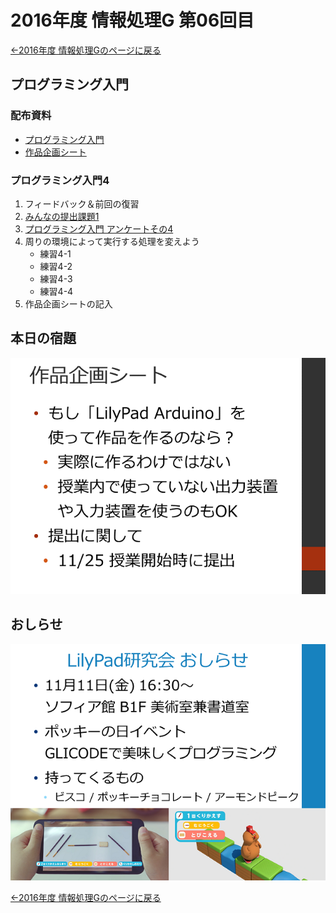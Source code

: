 #  2016年度 情報処理G 第06回目

[←2016年度 情報処理Gのページに戻る](#!lecture/2016infoG.md)

## プログラミング入門

### 配布資料

- [プログラミング入門](programming.pdf)
- [作品企画シート](06/planningSheet.pdf)

### プログラミング入門4

1. フィードバック＆前回の復習
2. [みんなの提出課題1](prog1.md)
3. [プログラミング入門 アンケートその4](https://goo.gl/forms/msFCUHwyylN5JsAm2)
4. 周りの環境によって実行する処理を変えよう
	- 練習4-1
	- 練習4-2
	- 練習4-3
	- 練習4-4
5. 作品企画シートの記入

## 本日の宿題

![](06/kadai01.png)

## おしらせ

![](05/info.png)

[←2016年度 情報処理Gのページに戻る](#!lecture/2016infoG.md)